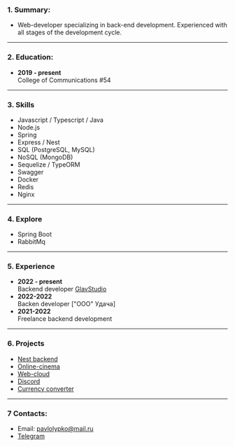 ### 1. Summary: ###
* Web-developer specializing in back-end development. Experienced with all stages of the development cycle.

---
### 2. Education: ###
*  **2019 - present**  
College of Communications #54

---
### 3. Skills ###
*  Javascript / Typescript / Java
*  Node.js
*  Spring
*  Express / Nest
*  SQL (PostgreSQL, MySQL)
*  NoSQL (MongoDB)
*  Sequelize / TypeORM
*  Swagger
*  Docker
*  Redis
*  Nginx

---
### 4. Explore ###

*  Spring Boot
*  RabbitMq

---
### 5. Experience ###
*  **2022 - present**  
Backend developer [GlavStudio](https://glavstudio.pro/)
*  **2022-2022**  
Backen developer ["ООО" Удача]
*  **2021-2022**  
Freelance backend development  
---

### 6. Projects ###
*  [Nest backend](https://github.com/pashasolyana/nestjs)
*  [Online-cinema](https://github.com/pashasolyana/online-cinema-diplom)
*  [Web-cloud](https://github.com/pashasolyana/cloud-disk)
*  [Discord](https://github.com/pashasolyana/discord)
*  [Сurrency converter](https://github.com/pashasolyana/course-work-flutter)


---
### 7 Contacts: ###
*  Email: pavlolypko@mail.ru
*  [Telegram](https://t.me/xdddgfcthh)
